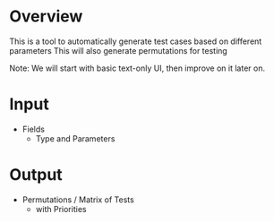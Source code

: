 # Overview

This is a tool to automatically generate test cases based on different parameters
This will also generate permutations for testing

Note: We will start with basic text-only UI, then improve on it later on. 

# Input

- Fields 
    - Type and Parameters

# Output

- Permutations / Matrix of Tests
    - with Priorities

